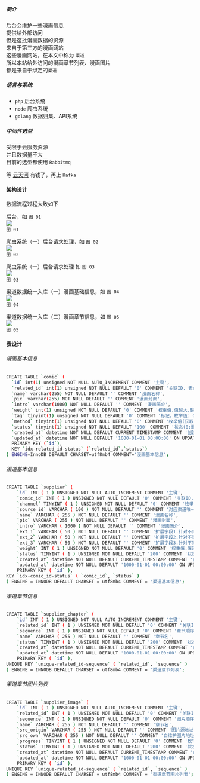 
##### 简介

后台会维护一些漫画信息  
提供给外部访问  
但是这批漫画数据的资源  
来自于第三方的漫画网站  
这些漫画网站，在本文中称为 `渠道`  
所以本站给外访问的漫画章节列表、漫画图片  
都是来自于绑定的`渠道`  


##### 语言与系统

 - `php` 后台系统
 - `node` 爬虫系统
 - `golang` 数据归集、API系统
 
##### 中间件选型

受限于云服务资源  
并且数据量不大  
目前的选型都使用 `Rabbitmq`  

等 [云天河](http://www.hlzblog.top/) 有钱了，再上 `Kafka`  

#### 架构设计

数据流程过程大致如下

后台，如 `图 01`  
![](./framework_v3-backend.svg)  
`图 01`  

爬虫系统（一）后台请求处理，如 `图 02`  
![](./framework_v3-spider_1.svg)  
`图 02`  

爬虫系统（一）后台请求处理 如 `图 03`  
![](./framework_v3-spider_2.svg)  
`图 03`  

渠道数据统一入库（一）漫画基础信息，如 `图 04`  
![](./framework_v3-data_uniform_1.svg)  
`图 04`  

渠道数据统一入库（二）漫画章节信息，如 `图 05`  
![](./framework_v3-data_uniform_2.svg)  
`图 05`  

#### 表设计

###### 漫画基本信息

~~~bash
CREATE TABLE `comic` (
  `id` int(1) unsigned NOT NULL AUTO_INCREMENT COMMENT '主键',
  `related_id` int(1) unsigned NOT NULL DEFAULT '0' COMMENT '关联ID. 表supplier.id',
  `name` varchar(255) NOT NULL DEFAULT '' COMMENT '漫画名称',
  `pic` varchar(255) NOT NULL DEFAULT '' COMMENT '漫画封面',
  `intro` varchar(1000) NOT NULL DEFAULT '' COMMENT '漫画简介',
  `weight` int(1) unsigned NOT NULL DEFAULT '0' COMMENT '权重值.值越大,越靠前展示',
  `tag` tinyint(1) unsigned NOT NULL DEFAULT '0' COMMENT '标记。枚举值: 0:没有标记,1:热门,2:连载,3:完结',
  `method` tinyint(1) unsigned NOT NULL DEFAULT '0' COMMENT '枚举值(获取漫画详情的方式):0:未知,1:爬取时自动获取(每次),2:爬取时自动获取(仅限初始时),3:手动',
  `status` tinyint(1) unsigned NOT NULL DEFAULT '100' COMMENT '状态(0:删除,100:下线,200:上线)',
  `created_at` datetime NOT NULL DEFAULT CURRENT_TIMESTAMP COMMENT '创建时间',
  `updated_at` datetime NOT NULL DEFAULT '1000-01-01 00:00:00' ON UPDATE CURRENT_TIMESTAMP COMMENT '更新时间',
  PRIMARY KEY (`id`),
  KEY `idx-related_id-status` (`related_id`,`status`)
) ENGINE=InnoDB DEFAULT CHARSET=utf8mb4 COMMENT='漫画基本信息';
~~~

###### 渠道基本信息

~~~bash
CREATE TABLE `supplier` (
    `id` INT ( 1 ) UNSIGNED NOT NULL AUTO_INCREMENT COMMENT '主键',
    `comic_id` INT ( 1 ) UNSIGNED NOT NULL DEFAULT '0' COMMENT '关联ID. 表comic.id',
    `channel` TINYINT ( 1 ) UNSIGNED NOT NULL DEFAULT '0' COMMENT '枚举值 0:未知 1:古风漫画 2:奇漫屋',
    `source_id` VARCHAR ( 100 ) NOT NULL DEFAULT '' COMMENT '对应渠道唯一ID',
    `name` VARCHAR ( 255 ) NOT NULL DEFAULT '' COMMENT '漫画名称',
    `pic` VARCHAR ( 255 ) NOT NULL DEFAULT '' COMMENT '漫画封面',
    `intro` VARCHAR ( 1000 ) NOT NULL DEFAULT '' COMMENT '漫画简介',
    `ext_1` VARCHAR ( 50 ) NOT NULL DEFAULT '' COMMENT '扩展字段1.针对不同场景使用',
    `ext_2` VARCHAR ( 50 ) NOT NULL DEFAULT '' COMMENT '扩展字段2.针对不同场景使用',
    `ext_3` VARCHAR ( 50 ) NOT NULL DEFAULT '' COMMENT '扩展字段3.针对不同场景使用',
    `weight` INT ( 1 ) UNSIGNED NOT NULL DEFAULT '0' COMMENT '权重值.值越大,前台越优先使用,一般用于平滑切换渠道数据',
    `status` TINYINT ( 1 ) UNSIGNED NOT NULL DEFAULT '200' COMMENT '状态(0:删除,50:渠道不可用,100:手动下线,200:正常)',
    `created_at` datetime NOT NULL DEFAULT CURRENT_TIMESTAMP COMMENT '创建时间',
    `updated_at` datetime NOT NULL DEFAULT '1000-01-01 00:00:00' ON UPDATE CURRENT_TIMESTAMP COMMENT '更新时间',
    PRIMARY KEY ( `id` ),
KEY `idx-comic_id-status` ( `comic_id`, `status` ) 
) ENGINE = INNODB DEFAULT CHARSET = utf8mb4 COMMENT = '渠道基本信息';
~~~

###### 渠道章节信息

~~~bash
CREATE TABLE `supplier_chapter` (
    `id` INT ( 1 ) UNSIGNED NOT NULL AUTO_INCREMENT COMMENT '主键',
    `related_id` INT ( 1 ) UNSIGNED NOT NULL DEFAULT '0' COMMENT '关联ID. 表supplier.id',
    `sequence` INT ( 1 ) UNSIGNED NOT NULL DEFAULT '0' COMMENT '章节顺序号',
    `name` VARCHAR ( 255 ) NOT NULL DEFAULT '' COMMENT '章节名',
    `status` TINYINT ( 1 ) UNSIGNED NOT NULL DEFAULT '200' COMMENT '状态(0:删除,200:正常)',
    `created_at` datetime NOT NULL DEFAULT CURRENT_TIMESTAMP COMMENT '创建时间',
    `updated_at` datetime NOT NULL DEFAULT '1000-01-01 00:00:00' ON UPDATE CURRENT_TIMESTAMP COMMENT '更新时间',
    PRIMARY KEY ( `id` ),
UNIQUE KEY `unique-related_id-sequence` ( `related_id`, `sequence` ) 
) ENGINE = INNODB DEFAULT CHARSET = utf8mb4 COMMENT = '渠道章节列表';
~~~

###### 渠道章节图片列表

~~~bash
CREATE TABLE `supplier_image` (
    `id` INT ( 1 ) UNSIGNED NOT NULL AUTO_INCREMENT COMMENT '主键',
    `related_id` INT ( 1 ) UNSIGNED NOT NULL DEFAULT '0' COMMENT '关联ID. 表supplier_chapter.id',
    `sequence` INT ( 1 ) UNSIGNED NOT NULL DEFAULT '0' COMMENT '图片顺序号',
    `name` VARCHAR ( 255 ) NOT NULL DEFAULT '' COMMENT '章节名',
    `src_origin` VARCHAR ( 255 ) NOT NULL DEFAULT '' COMMENT '图片源地址.有跨域限制可能',
    `src_own` VARCHAR ( 255 ) NOT NULL DEFAULT '' COMMENT '自维护图片地址',
    `progress` TINYINT ( 1 ) UNSIGNED NOT NULL DEFAULT '0' COMMENT '枚举值 0:待下载,1:下载中,2:下载成功',
    `status` TINYINT ( 1 ) UNSIGNED NOT NULL DEFAULT '200' COMMENT '状态(0:删除,200:正常)',
    `created_at` datetime NOT NULL DEFAULT CURRENT_TIMESTAMP COMMENT '创建时间',
    `updated_at` datetime NOT NULL DEFAULT '1000-01-01 00:00:00' ON UPDATE CURRENT_TIMESTAMP COMMENT '更新时间',
    PRIMARY KEY ( `id` ),
UNIQUE KEY `unique-related_id-sequence` ( `related_id`, `sequence` ) 
) ENGINE = INNODB DEFAULT CHARSET = utf8mb4 COMMENT = '渠道章节图片列表';
~~~